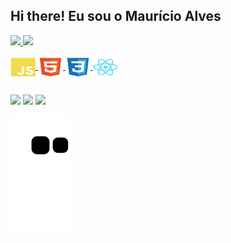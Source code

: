 ## Hi there! Eu sou o Maurício Alves
 <div>
  <a href="https://github.com/mauricio-alves">
  <img height="150em" src="https://github-readme-stats.vercel.app/api?username=LordeMaus&show_icons=true&theme=tokyonight&include_all_commits=true&count_private=true"/>
  <img height="150em" src="https://github-readme-stats.vercel.app/api/top-langs/?username=mauricio-alves&layout=compact&langs_count=7&theme=tokyonight"/>
</div>
<div style="display: inline_block"><br>
  <img align="center" alt="Maus-Js" height="30" width="40" src="https://raw.githubusercontent.com/devicons/devicon/master/icons/javascript/javascript-plain.svg">
  <img align="center" alt="Maus-HTML" height="30" width="40" src="https://raw.githubusercontent.com/devicons/devicon/master/icons/html5/html5-original.svg">
  <img align="center" alt="Maus-CSS" height="30" width="40" src="https://raw.githubusercontent.com/devicons/devicon/master/icons/css3/css3-original.svg"> 
  <img align="center" alt="Maus-React" height="30" width="40" src="https://raw.githubusercontent.com/devicons/devicon/master/icons/react/react-original.svg">  
</div>
    
  ##
 
<div> 
 <a href="https://instagram.com/mauricioalvesdev" target="_blank"><img src="https://img.shields.io/badge/-Instagram-%23E4405F?style=for-the-badge&logo=instagram&logoColor=white" target="_blank"></a>
  <a href = "mailto:mauricioalvesnutri@gmail.com"><img src="https://img.shields.io/badge/Gmail-D14836?style=for-the-badge&logo=gmail&logoColor=white" target="_blank"></a>
  <a href="https://www.linkedin.com/in/mauricio-oliveira-alves" target="_blank"><img src="https://img.shields.io/badge/-LinkedIn-%230077B5?style=for-the-badge&logo=linkedin&logoColor=white" target="_blank"></a> 
 
  ![Snake animation](https://github.com/LordeMaus/LordeMaus/blob/output/github-contribution-grid-snake.svg)
 
</div>
